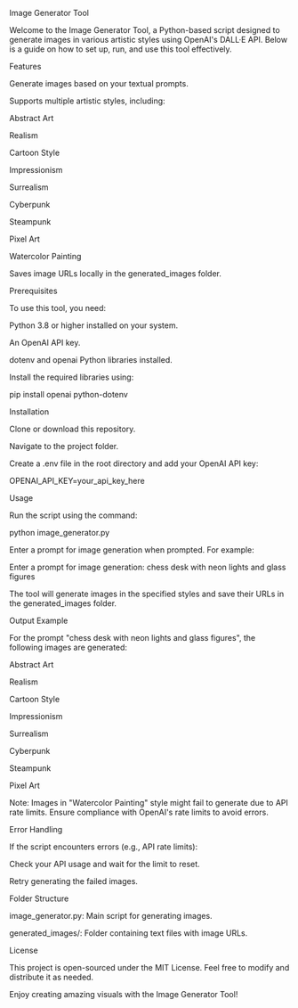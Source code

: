 Image Generator Tool

Welcome to the Image Generator Tool, a Python-based script designed to generate images in various artistic styles using OpenAI's DALL·E API. Below is a guide on how to set up, run, and use this tool effectively.

Features

Generate images based on your textual prompts.

Supports multiple artistic styles, including:

Abstract Art

Realism

Cartoon Style

Impressionism

Surrealism

Cyberpunk

Steampunk

Pixel Art

Watercolor Painting

Saves image URLs locally in the generated_images folder.

Prerequisites

To use this tool, you need:

Python 3.8 or higher installed on your system.

An OpenAI API key.

dotenv and openai Python libraries installed.

Install the required libraries using:

pip install openai python-dotenv

Installation

Clone or download this repository.

Navigate to the project folder.

Create a .env file in the root directory and add your OpenAI API key:

OPENAI_API_KEY=your_api_key_here

Usage

Run the script using the command:

python image_generator.py

Enter a prompt for image generation when prompted. For example:

Enter a prompt for image generation: chess desk with neon lights and glass figures

The tool will generate images in the specified styles and save their URLs in the generated_images folder.

Output Example

For the prompt "chess desk with neon lights and glass figures", the following images are generated:

Abstract Art



Realism



Cartoon Style



Impressionism



Surrealism



Cyberpunk



Steampunk



Pixel Art



Note: Images in "Watercolor Painting" style might fail to generate due to API rate limits. Ensure compliance with OpenAI's rate limits to avoid errors.

Error Handling

If the script encounters errors (e.g., API rate limits):

Check your API usage and wait for the limit to reset.

Retry generating the failed images.

Folder Structure

image_generator.py: Main script for generating images.

generated_images/: Folder containing text files with image URLs.

License

This project is open-sourced under the MIT License. Feel free to modify and distribute it as needed.

Enjoy creating amazing visuals with the Image Generator Tool!
